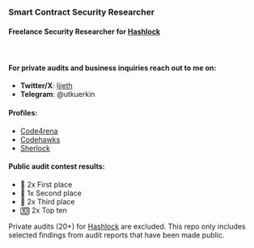 ### Smart Contract Security Researcher
#### Freelance Security Researcher for [Hashlock](https://www.hashlock.com.au)
&nbsp; 

#### For private audits and business inquiries reach out to me on:
- **Twitter/X**: [ljjeth](https://x.com/ljjeth)
- **Telegram**: @utkuerkin
&nbsp;
#### Profiles:
- [Code4rena](https://code4rena.com/@ljj)
- [Codehawks](https://codehawks.cyfrin.io/profile/clk3ttrj4001mib08qqu3vgk4)
- [Sherlock](https://audits.sherlock.xyz/watson/ljj)
&nbsp;
#### Public audit contest results:
- 🥇 2x  First place 
- 🥈 1x  Second place 
- 🥉 2x  Third place
- 🔟 2x Top ten 

Private audits (20+) for [Hashlock](https://www.hashlock.com.au) are excluded. This repo only includes selected findings from audit reports that have been made public.
